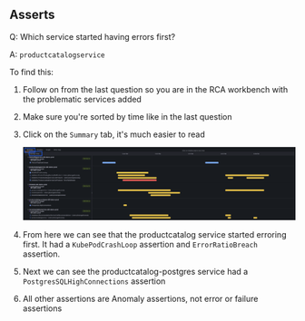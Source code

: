 ## Asserts
Q: Which service started having errors first? 

A: `productcatalogservice`

To find this:

1. Follow on from the last question so you are in the RCA workbench with the problematic services added
1. Make sure you're sorted by time like in the last question
1. Click on the `Summary` tab, it's much easier to read

    ![allentities](/images/breakout_2/1.6-asserts.png)
    
1. From here we can see that the productcatalog service started erroring first. It had a `KubePodCrashLoop` assertion and `ErrorRatioBreach` assertion.
1. Next we can see the productcatalog-postgres service had a `PostgresSQLHighConnections` assertion
1. All other assertions are Anomaly assertions, not error or failure assertions
